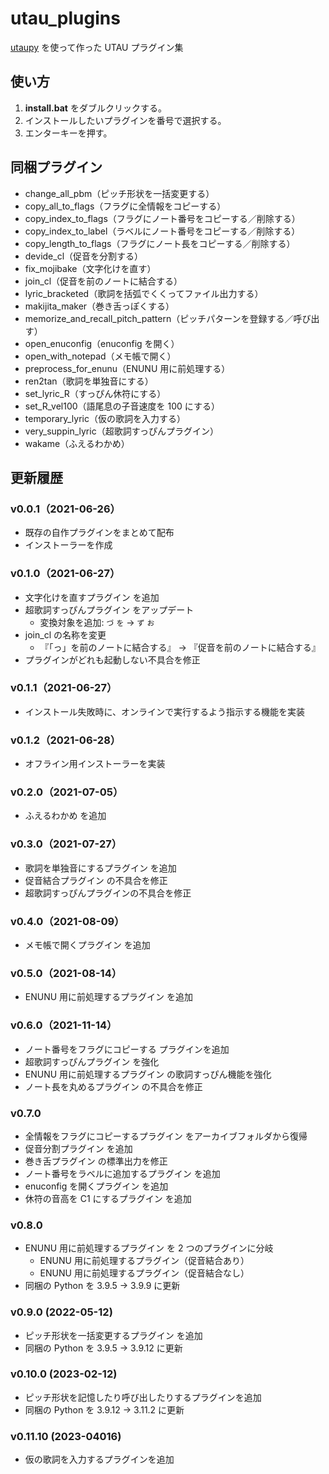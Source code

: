 # utau_plugins

[utaupy](https://github.com/oatsu-gh/utaupy) を使って作った UTAU プラグイン集

## 使い方

1. **install.bat** をダブルクリックする。
2. インストールしたいプラグインを番号で選択する。
3. エンターキーを押す。

## 同梱プラグイン

- change_all_pbm（ピッチ形状を一括変更する）
- copy_all_to_flags（フラグに全情報をコピーする）
- copy_index_to_flags（フラグにノート番号をコピーする／削除する）
- copy_index_to_label（ラベルにノート番号をコピーする／削除する）
- copy_length_to_flags（フラグにノート長をコピーする／削除する）
- devide_cl（促音を分割する）
- fix_mojibake（文字化けを直す）
- join_cl（促音を前のノートに結合する）
- lyric_bracketed（歌詞を括弧でくくってファイル出力する）
- makijita_maker（巻き舌っぽくする）
- memorize_and_recall_pitch_pattern（ピッチパターンを登録する／呼び出す）
- open_enuconfig（enuconfig を開く）
- open_with_notepad（メモ帳で開く）
- preprocess_for_enunu（ENUNU 用に前処理する）
- ren2tan（歌詞を単独音にする）
- set_lyric_R（すっぴん休符にする）
- set_R_vel100（語尾息の子音速度を 100 にする）
- temporary_lyric（仮の歌詞を入力する）
- very_suppin_lyric（超歌詞すっぴんプラグイン）
- wakame（ふえるわかめ）

## 更新履歴

### v0.0.1（2021-06-26）

- 既存の自作プラグインをまとめて配布
- インストーラーを作成

### v0.1.0（2021-06-27）

- 文字化けを直すプラグイン を追加
- 超歌詞すっぴんプラグイン をアップデート
  - 変換対象を追加: `づ` `を` → `ず` `お`
- join_cl の名称を変更
  - 『「っ」を前のノートに結合する』 → 『促音を前のノートに結合する』
- プラグインがどれも起動しない不具合を修正

### v0.1.1（2021-06-27）

- インストール失敗時に、オンラインで実行するよう指示する機能を実装

### v0.1.2（2021-06-28）

- オフライン用インストーラーを実装

### v0.2.0（2021-07-05）

- ふえるわかめ を追加

### v0.3.0（2021-07-27）

- 歌詞を単独音にするプラグイン を追加
- 促音結合プラグイン の不具合を修正
- 超歌詞すっぴんプラグインの不具合を修正

### v0.4.0（2021-08-09）

- メモ帳で開くプラグイン を追加

### v0.5.0（2021-08-14）

- ENUNU 用に前処理するプラグイン を追加

### v0.6.0（2021-11-14）

- ノート番号をフラグにコピーする プラグインを追加
- 超歌詞すっぴんプラグイン を強化
- ENUNU 用に前処理するプラグイン の歌詞すっぴん機能を強化
- ノート長を丸めるプラグイン の不具合を修正

### v0.7.0

- 全情報をフラグにコピーするプラグイン をアーカイブフォルダから復帰
- 促音分割プラグイン を追加
- 巻き舌プラグイン の標準出力を修正
- ノート番号をラベルに追加するプラグイン を追加
- enuconfig を開くプラグイン を追加
- 休符の音高を C1 にするプラグイン を追加

### v0.8.0

- ENUNU 用に前処理するプラグイン を 2 つのプラグインに分岐
  - ENUNU 用に前処理するプラグイン（促音結合あり）
  - ENUNU 用に前処理するプラグイン（促音結合なし）
- 同梱の Python を 3.9.5 → 3.9.9 に更新

### v0.9.0 (2022-05-12)

- ピッチ形状を一括変更するプラグイン を追加
- 同梱の Python を 3.9.5 → 3.9.12 に更新

### v0.10.0 (2023-02-12)

- ピッチ形状を記憶したり呼び出したりするプラグインを追加
- 同梱の Python を 3.9.12 → 3.11.2 に更新

### v0.11.10 (2023-04016)

- 仮の歌詞を入力するプラグインを追加
